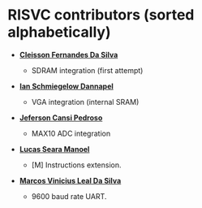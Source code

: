 RISVC contributors (sorted alphabetically)
============================================

* **[Cleisson Fernandes Da Silva](https://github.com/cleissom)**

  * SDRAM integration (first attempt)
  
* **[Ian Schmiegelow Dannapel](https://github.com/Eximmius)**

  * VGA integration (internal SRAM)

* **[Jeferson Cansi Pedroso](https://github.com/jefersonpedroso)**

  * MAX10 ADC integration

* **[Lucas Seara Manoel](https://github.com/lsmanoel)**

  * [M] Instructions extension.

* **[Marcos Vinicius Leal Da Silva](https://github.com/marcosleal)**

  * 9600 baud rate UART.
  
